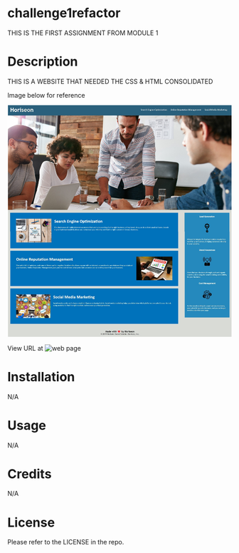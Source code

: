 # challenge1refactor
THIS IS THE FIRST ASSIGNMENT FROM MODULE 1


# Description

THIS IS A WEBSITE THAT NEEDED THE CSS & HTML CONSOLIDATED 

Image below for reference

![screenshot](Develop/assets/images/screenshot1.jpg)

View URL at ![web page](https://micci11.github.io/portfolio/)

# Installation

N/A

# Usage

N/A

# Credits

N/A

# License

Please refer to the LICENSE in the repo.